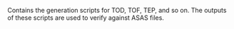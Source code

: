 Contains the generation scripts for TOD, TOF, TEP, and so on.
The outputs of these scripts are used to verify against ASAS files.